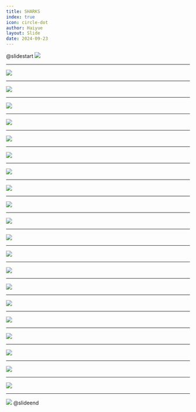 ```yaml
---
title: SHARKS
index: true
icon: circle-dot
author: Haiyue
layout: Slide
date: 2024-09-23
---
```

 
@slidestart
![](https://raw.githubusercontent.com/yclord/reading/refs/heads/master/english/Level-Q/SHARKS/001.webp)

---

![](https://raw.githubusercontent.com/yclord/reading/refs/heads/master/english/Level-Q/SHARKS/002.webp)

---

![](https://raw.githubusercontent.com/yclord/reading/refs/heads/master/english/Level-Q/SHARKS/003.webp)

---

![](https://raw.githubusercontent.com/yclord/reading/refs/heads/master/english/Level-Q/SHARKS/004.webp)

---

![](https://raw.githubusercontent.com/yclord/reading/refs/heads/master/english/Level-Q/SHARKS/005.webp)

---

![](https://raw.githubusercontent.com/yclord/reading/refs/heads/master/english/Level-Q/SHARKS/006.webp)

---

![](https://raw.githubusercontent.com/yclord/reading/refs/heads/master/english/Level-Q/SHARKS/007.webp)

---

![](https://raw.githubusercontent.com/yclord/reading/refs/heads/master/english/Level-Q/SHARKS/008.webp)

---

![](https://raw.githubusercontent.com/yclord/reading/refs/heads/master/english/Level-Q/SHARKS/009.webp)

---

![](https://raw.githubusercontent.com/yclord/reading/refs/heads/master/english/Level-Q/SHARKS/010.webp)

---

![](https://raw.githubusercontent.com/yclord/reading/refs/heads/master/english/Level-Q/SHARKS/011.webp)

---

![](https://raw.githubusercontent.com/yclord/reading/refs/heads/master/english/Level-Q/SHARKS/012.webp)

---

![](https://raw.githubusercontent.com/yclord/reading/refs/heads/master/english/Level-Q/SHARKS/013.webp)

---

![](https://raw.githubusercontent.com/yclord/reading/refs/heads/master/english/Level-Q/SHARKS/014.webp)

---

![](https://raw.githubusercontent.com/yclord/reading/refs/heads/master/english/Level-Q/SHARKS/015.webp)

---

![](https://raw.githubusercontent.com/yclord/reading/refs/heads/master/english/Level-Q/SHARKS/016.webp)

---

![](https://raw.githubusercontent.com/yclord/reading/refs/heads/master/english/Level-Q/SHARKS/017.webp)

---

![](https://raw.githubusercontent.com/yclord/reading/refs/heads/master/english/Level-Q/SHARKS/018.webp)

---

![](https://raw.githubusercontent.com/yclord/reading/refs/heads/master/english/Level-Q/SHARKS/019.webp)

---

![](https://raw.githubusercontent.com/yclord/reading/refs/heads/master/english/Level-Q/SHARKS/020.webp)

---

![](https://raw.githubusercontent.com/yclord/reading/refs/heads/master/english/Level-Q/SHARKS/021.webp)

---

![](https://raw.githubusercontent.com/yclord/reading/refs/heads/master/english/Level-Q/SHARKS/022.webp)
@slideend